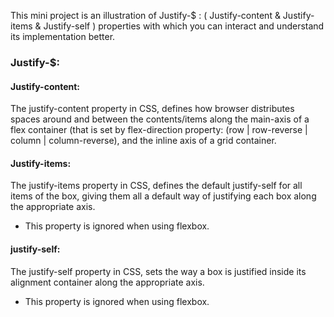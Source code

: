This mini project is an illustration of Justify-$ : ( Justify-content & Justify-items & Justify-self ) properties with which you can interact and understand its implementation better.

### Justify-$:
#### Justify-content:
The justify-content property in CSS, defines how browser distributes spaces around and between the contents/items along the main-axis of a flex container (that is set by flex-direction property: (row | row-reverse | column | column-reverse), and the inline axis of a grid container.

#### Justify-items:
The justify-items property in CSS, defines the default justify-self for all items of the box, giving them all a default way of justifying each box along the appropriate axis.
- This property is ignored when using flexbox.

#### justify-self:
The justify-self property in CSS, sets the way a box is justified inside its alignment container along the appropriate axis.
- This property is ignored when using flexbox.
